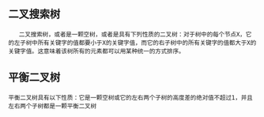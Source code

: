 ## 二叉搜索树  
       二叉搜索树，或者是一颗空树，或者是具有下列性质的二叉树：对于树中的每个节点X，它的左子树中所有关键字的值都要小于X的关键字值，而它的右子树中的所有关键字的值都大于X的关键字值。这意味着该树所有的元素都可以用某种统一的方式排序。  

## 平衡二叉树
    平衡二叉树具有以下性质：它是一颗空树或它的左右两个子树的高度差的绝对值不超过1，并且左右两个子树都是一颗平衡二叉树